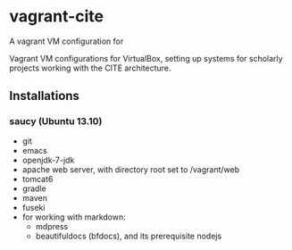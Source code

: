 # vagrant-cite

A vagrant VM configuration for 

Vagrant VM configurations for VirtualBox, setting up systems for scholarly projects working with the CITE architecture.

## Installations

### saucy (Ubuntu 13.10)

- git 
- emacs
- openjdk-7-jdk
- apache web server, with directory root set to /vagrant/web
- tomcat6
- gradle
- maven
- fuseki
- for working with markdown:
    - mdpress
    - beautifuldocs (bfdocs), and its prerequisite nodejs



    
